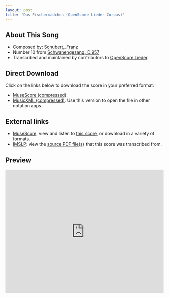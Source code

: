 ```yaml
---
layout: post
title: 'Das Fischermädchen (OpenScore Lieder Corpus)'
---
```


## About This Song

- Composed by: [Schubert,_Franz](https://fourscoreandmore.org/openscore/lieder/Schubert,_Franz)
- Number 10 from [Schwanengesang, D.957](https://fourscoreandmore.org/openscore/lieder/Schubert,_Franz/Schwanengesang,_D.957)
- Transcribed and maintained by contributors to [OpenScore Lieder].

[OpenScore Lieder]: https://musescore.com/openscore-lieder-corpus

## Direct Download

Click on the links below to download the score in your preferred format:
- [MuseScore (compressed)](https://github.com/openscore/lieder/blob/main/scores/Schubert,_Franz/Schwanengesang,_D.957/10_Das_Fischermädchen/lc5098612.mscz?raw=true).
- [MusicXML (compressed)](https://github.com/openscore/lieder/blob/main/scores/Schubert,_Franz/Schwanengesang,_D.957/10_Das_Fischermädchen/lc5098612.mxl?raw=true). Use this version to open the file in other notation apps.

## External links

- [MuseScore]: view and listen to [this score][MuseScore], or download in a variety of formats.
- [IMSLP]: view the [source PDF file(s)][IMSLP] that this score was transcribed from.

[MuseScore]: https://musescore.com/score/5098612
[IMSLP]: https://imslp.org/wiki/Special:ReverseLookup/60828

## Preview

<iframe width="100%" height="394" src="https://musescore.com/openscore-lieder-corpus/scores/5098612/embed" frameborder="0" allowfullscreen allow="autoplay; fullscreen"></iframe>
